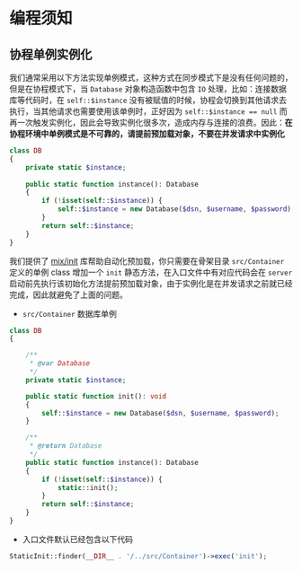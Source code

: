# 编程须知

## 协程单例实例化

我们通常采用以下方法实现单例模式，这种方式在同步模式下是没有任何问题的，但是在协程模式下，当 `Database` 对象构造函数中包含 `IO` 处理，比如：连接数据库等代码时，在 `self::$instance` 没有被赋值的时候，协程会切换到其他请求去执行，当其他请求也需要使用该单例时，正好因为 `self::$instance == null` 而再一次触发实例化，因此会导致实例化很多次，造成内存与连接的浪费。因此：**在协程环境中单例模式是不可靠的，请提前预加载对象，不要在并发请求中实例化**

```php
class DB
{
    private static $instance;
    
    public static function instance(): Database
    {
        if (!isset(self::$instance)) {
            self::$instance = new Database($dsn, $username, $password);
        }
        return self::$instance;
    }
}
```

我们提供了 [mix/init](zh-cn/mix-init.md) 库帮助自动化预加载，你只需要在骨架目录 `src/Container` 定义的单例 class 增加一个 `init` 静态方法，在入口文件中有对应代码会在 `server` 启动前先执行该初始化方法提前预加载对象，由于实例化是在并发请求之前就已经完成，因此就避免了上面的问题。

- `src/Container` 数据库单例

```php
class DB
{

    /**
     * @var Database
     */
    private static $instance;

    public static function init(): void
    {
        self::$instance = new Database($dsn, $username, $password);
    }

    /**
     * @return Database
     */
    public static function instance(): Database
    {
        if (!isset(self::$instance)) {
            static::init();
        }
        return self::$instance;
    }
}
```

- 入口文件默认已经包含以下代码

```php
StaticInit::finder(__DIR__ . '/../src/Container')->exec('init');
```
